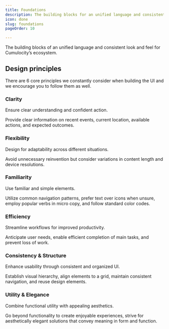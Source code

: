 ```yaml
---
title: Foundations
description: The building blocks for an unified language and consistent experience on our ecosystem.
icon: done
slug: foundations
pageOrder: 10

---
```

<!-- markdownlint-disable MD025 -->
<!-- markdownlint-disable MD033 -->

The building blocks of an unified language and consistent look and feel for Cumulocity’s ecosystem.

## Design principles

There are 6 core principles we constantly consider when building the UI and we encourage you to
follow them as well.

<div class="d-flex flex-wrap row">
    <div class="col-xs-12 col-md-6 p-b-40 p-t-24 p-l-32 p-r-32">
      <div
        class="c8y-svgicon m-b-16"
        style="font-size: 80px; line-height: 1;"
      >
        <i c8yIcon="c8y-bulb" class="c8y-icon-duocolor"></i>
      </div>
      <h3 class="card-title m-t-0">Clarity</h3>
      <p class="text-16 m-b-8 m-t-8 ">
        Ensure clear understanding and confident action.
      </p>
      <p class="text-14">
        Provide clear information on recent events, current location, available actions, and expected outcomes.
      </p>
  </div>  

  <div class="col-xs-12 col-md-6 p-b-40 p-t-24 p-l-32 p-r-32">
    <div class="c8y-svgicon m-b-16" style="font-size: 80px; line-height: 1;">
      <i c8yIcon="c8y-tools" class="c8y-icon-duocolor"></i>
    </div>
    <h3 class="card-title m-t-0">Flexibility</h3>
    <p class="text-16 m-b-8 m-t-8 ">
      Design for adaptability across different situations.
    </p>
    <p class="text-14">
      Avoid unnecessary reinvention but consider variations in content length and device resolutions.
    </p>
  </div>

  <div class="col-xs-12 col-md-6 p-b-40 p-t-24 p-l-32 p-r-32">
    <div class="c8y-svgicon m-b-16" style="font-size: 80px; line-height: 1;">
      <i c8yIcon="c8y-atom" class="c8y-icon-duocolor"></i>
    </div>
      <h3 class="card-title m-t-0">Familiarity</h3>
      <p class="text-16 m-b-8 m-t-8 ">
        Use familiar and simple elements.
      </p>
      <p class="text-14">Utilize common navigation patterns, prefer text over icons when unsure, employ popular verbs in micro copy, and follow standard color codes.</p>
  </div>

  <div class="col-xs-12 col-md-6 p-b-40 p-t-24 p-l-32 p-r-32">
    <div class="c8y-svgicon m-b-16" style="font-size: 80px; line-height: 1;">
      <i c8yIcon="c8y-rocket" class="c8y-icon-duocolor"></i>
    </div>
    <h3 class="card-title m-t-0">Efficiency</h3>
    <p class="text-16 m-b-8 m-t-8 ">
      Streamline workflows for improved productivity.
    </p>
    <p class="text-14">Anticipate user needs, enable efficient completion of main tasks, and prevent loss of work.</p>
  </div>

  <div class="col-xs-12 col-md-6 p-b-40 p-t-24 p-l-32 p-r-32">
    <div class="c8y-svgicon m-b-16" style="font-size: 80px; line-height: 1;">
      <i c8yIcon="c8y-modules" class="c8y-icon-duocolor"></i>
    </div>
    <h3 class="card-title m-t-0">Consistency & Structure</h3>
    <p class="text-16 m-b-8 m-t-8 ">
      Enhance usability through consistent and organized UI.
    </p>
    <p class="text-14">Establish visual hierarchy, align elements to a grid, maintain consistent navigation, and reuse design elements.</p>
  </div>

  <div class="col-xs-12 col-md-6 p-b-40 p-t-24 p-l-32 p-r-32">
    <div class="c8y-svgicon m-b-16" style="font-size: 80px; line-height: 1;">
      <i c8yIcon="c8y-sub-tenants" class="c8y-icon-duocolor"></i>
    </div>
    <h3 class="card-title m-t-0">Utility & Elegance</h3>
    <p class="text-16 m-b-8 m-t-8 ">
      Combine functional utility with appealing aesthetics.
    </p>
    <p class="text-14">Go beyond functionality to create enjoyable experiences, strive for aesthetically elegant solutions that convey meaning in form and function.</p>
  </div>
</div>
